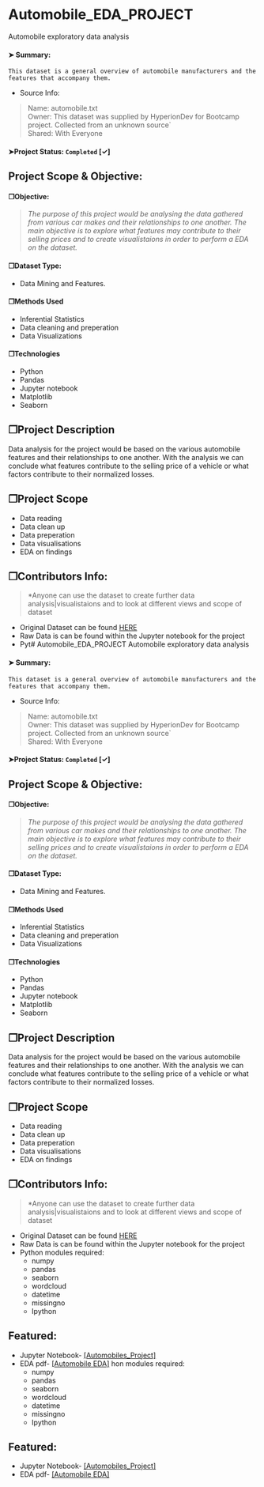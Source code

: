 # Automobile_EDA_PROJECT
Automobile exploratory data analysis

#### &#10148; Summary:
`This dataset is a general overview of automobile manufacturers and the features that accompany them.`

<div class="alert alert-warning" markdown="1">

* Source Info:

> Name: automobile.txt  
Owner: This dataset was supplied by HyperionDev for Bootcamp project. Collected from an unknown source`  
Shared: With Everyone  

#### &#10148;Project Status: `Completed` [&#10003;]

## Project Scope & Objective:
#### &#10064;Objective: 
> *The purpose of this project would be analysing the data gathered from various car makes and their relationships to one another. The main objective is to explore what features may contribute to their selling prices and to create visualistaions in order to perform a EDA on the dataset.*

#### &#10064;Dataset Type:
* Data Mining and Features.

#### &#10064;Methods Used
* Inferential Statistics
* Data cleaning and preperation
* Data Visualizations

#### &#10064;Technologies
* Python
* Pandas 
* Jupyter notebook
* Matplotlib
* Seaborn 

## &#10064;Project Description
Data analysis for the project would be based on the various automobile features and their relationships to one another. With the analysis we can conclude what features contribute to the selling price of a vehicle or what factors contribute to their normalized losses.

## &#10064;Project Scope

- Data reading
- Data clean up
- Data preperation
- Data visualisations
- EDA on findings

## &#10064;Contributors Info:
> *Anyone can use the dataset to create further data analysis|visualistaions and to look at different views and scope of dataset

- Original Dataset can be found <a href="https://github.com/warsab/EDA_Automobiles/blob/main/automobile.txt">HERE</a> 
- Raw Data is can be found within the Jupyter notebook for the project
- Pyt# Automobile_EDA_PROJECT
Automobile exploratory data analysis

#### &#10148; Summary:
`This dataset is a general overview of automobile manufacturers and the features that accompany them.`

<div class="alert alert-warning" markdown="1">

* Source Info:

> Name: automobile.txt  
Owner: This dataset was supplied by HyperionDev for Bootcamp project. Collected from an unknown source`  
Shared: With Everyone  

#### &#10148;Project Status: `Completed` [&#10003;]

## Project Scope & Objective:
#### &#10064;Objective: 
> *The purpose of this project would be analysing the data gathered from various car makes and their relationships to one another. The main objective is to explore what features may contribute to their selling prices and to create visualistaions in order to perform a EDA on the dataset.*

#### &#10064;Dataset Type:
* Data Mining and Features.

#### &#10064;Methods Used
* Inferential Statistics
* Data cleaning and preperation
* Data Visualizations

#### &#10064;Technologies
* Python
* Pandas 
* Jupyter notebook
* Matplotlib
* Seaborn 

## &#10064;Project Description
Data analysis for the project would be based on the various automobile features and their relationships to one another. With the analysis we can conclude what features contribute to the selling price of a vehicle or what factors contribute to their normalized losses.

## &#10064;Project Scope

- Data reading
- Data clean up
- Data preperation
- Data visualisations
- EDA on findings

## &#10064;Contributors Info:
> *Anyone can use the dataset to create further data analysis|visualistaions and to look at different views and scope of dataset

- Original Dataset can be found <a href="https://github.com/warsab/EDA_Automobiles/blob/main/automobile.txt">HERE</a> 
- Raw Data is can be found within the Jupyter notebook for the project
- Python modules required:
   * numpy
   * pandas
   * seaborn
   * wordcloud
   * datetime
   * missingno
   * Ipython


## Featured:
* Jupyter Notebook- <a href="https://github.com/warsab/EDA_Automobiles/blob/main/Automobiles_project.ipynb">[Automobiles_Project]</a> 
* EDA pdf- <a href="https://github.com/warsab/EDA_Automobiles/blob/main/My%20Task%20Automobile%20EDA.pdf">[Automobile EDA]</a>
hon modules required:
   * numpy
   * pandas
   * seaborn
   * wordcloud
   * datetime
   * missingno
   * Ipython


## Featured:
* Jupyter Notebook- <a href="https://github.com/warsab/EDA_Automobiles/blob/main/Automobiles_project.ipynb">[Automobiles_Project]</a> 
* EDA pdf- <a href="https://github.com/warsab/EDA_Automobiles/blob/main/My%20Task%20Automobile%20EDA.pdf">[Automobile EDA]</a>
